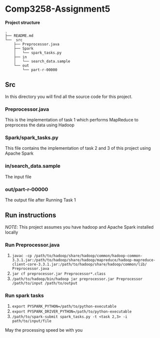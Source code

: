 # Comp3258-Assignment5

**Project structure**
```tree
.
├── README.md
└──  src
    ├── Preprocessor.java
    ├── Spark
    │   └── spark_tasks.py
    ├── in
    │   └── search_data.sample
    └── out
        └── part-r-00000
```

## Src

In this directory you will find all the source code for this project.

### Preprocessor.java

This is the implementation of task 1 which performs MapReduce to preprocess the data using Hadoop

### Spark/spark_tasks.py

This file contains the implementation of task 2 and 3 of this project using Apache Spark

### in/search_data.sample

The input file

### out/part-r-00000

The output file after Running Task 1

## Run instructions

*NOTE*: This project assumes you have hadoop and Apache Spark installed locally

### Run Preprocessor.java

1. `javac -cp /path/to/hadoop/share/hadoop/common/hadoop-common-3.3.1.jar:/path/to/hadoop/share/hadoop/mapreduce/hadoop-mapreduce-client-core-3.3.1.jar:/path/to/hadoop/share/hadoop/common/lib/ Preprocessor.java`
2. `jar cf preprocessor.jar Preprocessor*.class`
3. `/path/to/hadoop/bin/hadoop jar preprocessor.jar Preprocessor /path/to/input /path/to/output`

### Run spark tasks
1. `export PYSPARK_PYTHON=/path/to/python-executable`
2. `export PYSPARK_DRIVER_PYTHON=/path/to/python-executable`
3. `/path/to/spark-submit spark_tasks.py -t <task 2,3> -i path/to/input/file`

May the processing speed be with you

